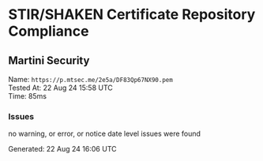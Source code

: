 # STIR/SHAKEN Certificate Repository Compliance

## Martini Security

Name: `https://p.mtsec.me/2e5a/DF83Qp67NX90.pem`\
Tested At: 22 Aug 24 15:58 UTC\
Time: 85ms

### Issues

no warning, or error, or notice date level issues were found

Generated: 22 Aug 24 16:06 UTC